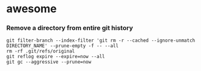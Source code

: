 # awesome

### Remove a directory from entire git history
```
git filter-branch --index-filter 'git rm -r --cached --ignore-unmatch DIRECTORY_NAME' --prune-empty -f -- --all
rm -rf .git/refs/original
git reflog expire --expire=now --all
git gc --aggressive --prune=now
```

